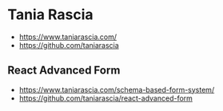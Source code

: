 # Tania Rascia

- <https://www.taniarascia.com/>
- <https://github.com/taniarascia>

## React Advanced Form

- <https://www.taniarascia.com/schema-based-form-system/>
- <https://github.com/taniarascia/react-advanced-form>
